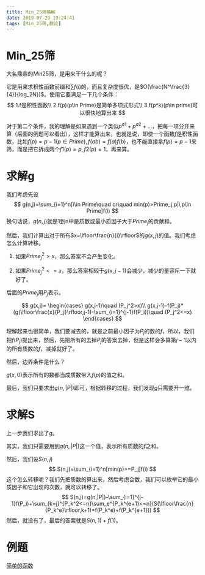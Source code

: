 ```yaml
---
title: Min_25筛略解
date: 2019-07-29 19:24:41
tags: [Min_25筛,数论]
---
```


# Min_25筛

大名鼎鼎的$Min25$筛，是用来干什么的呢？

它是用来求积性函数前缀和$\sum f(i)$的，而且复杂度很优，是$O(\frac{N^\frac{3}{4}}{log_2N})$。使用它要满足一下几个条件：
$$
1.f是积性函数\\
2.f(p)(p\in Prime)是简单多项式形式\\
3.f(p^k)(p\in prime)可以很快地算出来
$$
<!--more-->

对于第二个条件，我的理解是如果遇到一个类似$p^{a1}+p^{a2}+...$，把每一项分开来算（后面的例题可以看出），这样才能算出来，也就是说，即使一个函数$f$是积性函数，比如$f(p)=p-1(p\in Prime),f(ab)=f(a)f(b)$，也不能直接拿$f(p)=p-1$来筛，而是把它拆成两个$f1(p)=p,f2(p)=1$，再来算。

# 求解g

我们考虑先设
$$
g(n,j)=\sum_{i=1}^n[i\in Prime\quad or\quad min(p)>Prime_j,p|i,p\in Prime]f(i)
$$
换句话说，$g(n,j)$就是1到n中是质数或最小质因子大于$Prime_j$的贡献和。

然后，我们计算出对于所有$x=\lfloor\frac{n}{i}\rfloor$的$g(x,j)$的值。我们考虑怎么计算转移。

1. 如果$Prime_j^2>x$，那么答案不会产生变化。

2. 如果$Prime_j^2<=x$，那么答案相较于$g(x,j-1)$会减少，减少的量容斥一下就好了。

后面的$Prime_j$用$P_j$表示。

$$
g(x,j)=
\begin{cases}
g(x,j-1)\quad (P_j^2>x)\\
g(x,j-1)-f(P_j)*(g(\lfloor\frac{x}{P_j}\rfloor,j-1)-\sum_{i=1}^{j-1}f(P_i))\quad (P_j^2<=x)
\end{cases}
$$

理解起来也很简单，我们要减去的，就是之前最小因子为$P_j$的数的$f$，所以，我们把$f(P_j)$提出来，然后，先把所有的去掉$P_j$的答案去掉，但是这样会多算第$j-1$以内的所有质数的$f$，减掉就好了。

然后，边界条件是什么？

$g(x,0)$表示所有的数都当成质数带入$f(p)$的值之和。

最后，我们只要求出$g(n,|P|)$即可，根据转移的过程，我们发现$g$只需要开一维。

# 求解S

上一步我们求出了$g$。

其实，我们只需要用到$g(n,|P|)$这一个值，表示所有质数的$f$之和。

然后，我们设$S(n,j)$
$$
S(n,j)=\sum_{i=1}^n[min(p)>=P_j]f(i)
$$
这个怎么转移呢？我们先把质数的算出来，然后考虑合数，我们可以枚举它的最小质因子和它出现的次数，就可以转移了。
$$
S(n,j)=g(n,|P|)-\sum_{i=1}^{j-1}f(P_i)+\sum_{k=j}^{P_k^2<=n}\sum_e^{P_k^{e+1}<=n}(S(\lfloor\frac{n}{P_k^e}\rfloor,k+1)*f(P_k^e)+f(P_k^{e+1}))
$$
然后，就没有了，最后的答案就是$S(n,1)+f(1)$。

# 例题

[简单的函数](https://cmwqf.github.io/2019/07/29/LOJ6053-%E7%AE%80%E5%8D%95%E7%9A%84%E5%87%BD%E6%95%B0/)